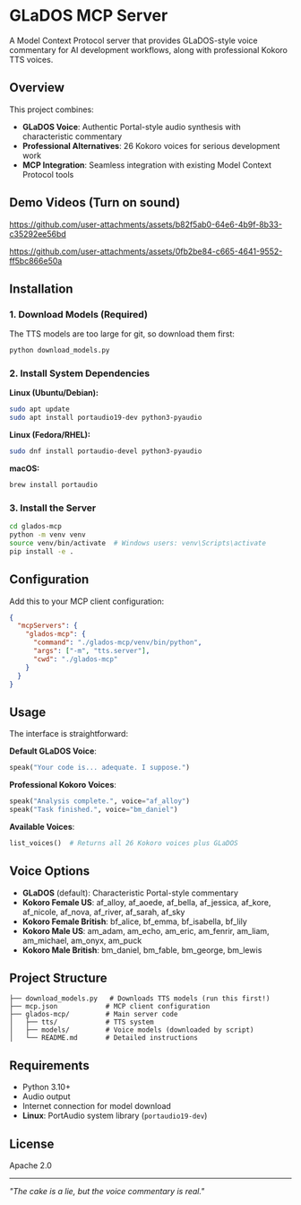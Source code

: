 # GLaDOS MCP Server

A Model Context Protocol server that provides GLaDOS-style voice commentary for AI development workflows, along with professional Kokoro TTS voices.

## Overview

This project combines:

- **GLaDOS Voice**: Authentic Portal-style audio synthesis with characteristic commentary
- **Professional Alternatives**: 26 Kokoro voices for serious development work
- **MCP Integration**: Seamless integration with existing Model Context Protocol tools

## Demo Videos (Turn on sound)

https://github.com/user-attachments/assets/b82f5ab0-64e6-4b9f-8b33-c35292ee56bd


https://github.com/user-attachments/assets/0fb2be84-c665-4641-9552-ff5bc866e50a

## Installation

### 1. Download Models (Required)
The TTS models are too large for git, so download them first:
```bash
python download_models.py
```

### 2. Install System Dependencies

**Linux (Ubuntu/Debian):**
```bash
sudo apt update
sudo apt install portaudio19-dev python3-pyaudio
```

**Linux (Fedora/RHEL):**
```bash
sudo dnf install portaudio-devel python3-pyaudio
```

**macOS:**
```bash
brew install portaudio
```

### 3. Install the Server
```bash
cd glados-mcp
python -m venv venv
source venv/bin/activate  # Windows users: venv\Scripts\activate
pip install -e .
```

## Configuration

Add this to your MCP client configuration:

```json
{
  "mcpServers": {
    "glados-mcp": {
      "command": "./glados-mcp/venv/bin/python",
      "args": ["-m", "tts.server"],
      "cwd": "./glados-mcp"
    }
  }
}
```

## Usage

The interface is straightforward:

**Default GLaDOS Voice**:
```python
speak("Your code is... adequate. I suppose.")
```

**Professional Kokoro Voices**:
```python
speak("Analysis complete.", voice="af_alloy")
speak("Task finished.", voice="bm_daniel")
```

**Available Voices**:
```python
list_voices()  # Returns all 26 Kokoro voices plus GLaDOS
```

## Voice Options

- **GLaDOS** (default): Characteristic Portal-style commentary
- **Kokoro Female US**: af_alloy, af_aoede, af_bella, af_jessica, af_kore, af_nicole, af_nova, af_river, af_sarah, af_sky
- **Kokoro Female British**: bf_alice, bf_emma, bf_isabella, bf_lily  
- **Kokoro Male US**: am_adam, am_echo, am_eric, am_fenrir, am_liam, am_michael, am_onyx, am_puck
- **Kokoro Male British**: bm_daniel, bm_fable, bm_george, bm_lewis

## Project Structure

```
├── download_models.py   # Downloads TTS models (run this first!)
├── mcp.json            # MCP client configuration
├── glados-mcp/         # Main server code
│   ├── tts/            # TTS system
│   ├── models/         # Voice models (downloaded by script)
│   └── README.md       # Detailed instructions
```

## Requirements

- Python 3.10+
- Audio output
- Internet connection for model download
- **Linux**: PortAudio system library (`portaudio19-dev`)

## License

Apache 2.0

---

*"The cake is a lie, but the voice commentary is real."* 